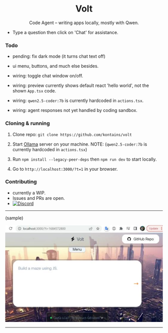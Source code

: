 
<h1 align="center">Volt</h1>

<p align="center">
  Code Agent – writing apps locally, mostly with Qwen.
</p>

- Type a question then click on 'Chat' for assistance.

### Todo

- pending: fix dark mode (it turns chat text off)

- ui       menu, buttons, and much else besides.
- wiring:  toggle chat window on/off.
- wiring:  preview currently shows default react 'hello world', not the shown `App.tsx` code.
- wiring:  `qwen2.5-coder:7b` is currently hardcoded in `actions.tsx`.
- wiring:  agent responses not yet handled by coding sandbox.

### Cloning & running

1. Clone repo: `git clone https://github.com/kontains/volt`
2. Start [Ollama](https://github.com/ollama/ollama/releases/) server on your machine.
   NOTE: (`qwen2.5-coder:7b` is currently hardcoded in `actions.tsx`)

3. Run `npm install --legacy-peer-deps` then `npm run dev` to start locally.
4. Go to `http://localhost:3000/?t=1` in your browser.

### Contributing

- currently a WIP.
- Issues and PRs are open.
- [![Discord](https://img.shields.io/discord/416779691525931008?color=%237289da&label=Discord)](https://discord.gg/zGn7MS6) 

---

(sample)

[![ui-dark](https://github.com/kontains/volt/blob/main/assets/img/update.jpg)](https://github.com/kontains/volt)

---


